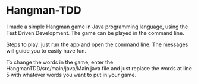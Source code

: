 # Hangman-TDD

I made a simple Hangman game in Java programming language, using the Test Driven Development.
The game can be played in the command line.


Steps to play: just run the app and open the command line. The messages will guide you to easily have fun.

To change the words in the game, enter the HangmanTDD/src/main/java/Main.java file and just replace the words at line 5 with whatever words you want to put in your game. 
